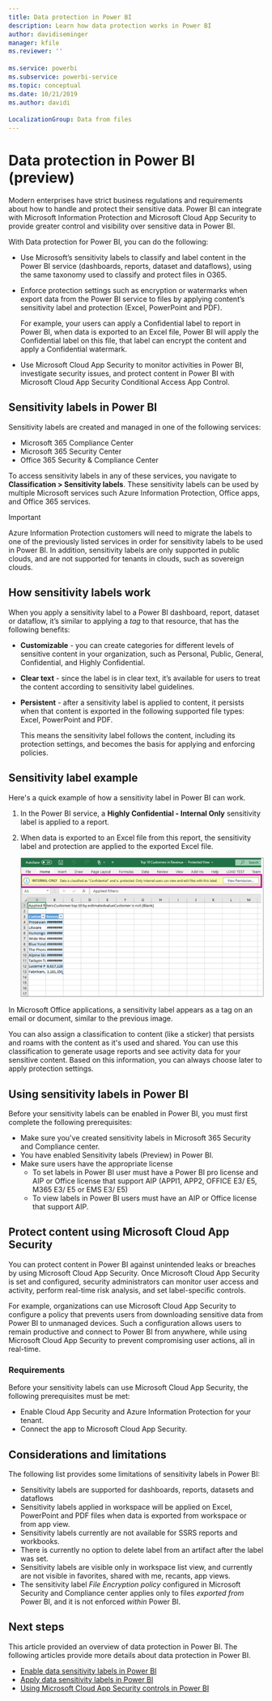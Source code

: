 ```yaml
---
title: Data protection in Power BI
description: Learn how data protection works in Power BI
author: davidiseminger
manager: kfile
ms.reviewer: ''

ms.service: powerbi
ms.subservice: powerbi-service
ms.topic: conceptual
ms.date: 10/21/2019
ms.author: davidi

LocalizationGroup: Data from files
---
```

# Data protection in Power BI (preview)

Modern enterprises have strict business regulations and requirements about how to handle and protect their sensitive data. Power BI can integrate with Microsoft Information Protection and Microsoft Cloud App Security to provide greater control and visibility over sensitive data in Power BI. 

With Data protection for Power BI, you can do the following:

* Use Microsoft’s sensitivity labels to classify and label content in the Power BI service (dashboards, reports, dataset and dataflows), using the same taxonomy used to classify and protect files in O365. 

* Enforce protection settings such as encryption or watermarks when export data from the Power BI service to files by applying content’s sensitivity label and protection (Excel, PowerPoint and PDF). 

  For example, your users can apply a Confidential label to report in Power BI, when data is exported to an Excel file, Power BI will apply the Confidential label on this file, that label can encrypt the content and apply a Confidential watermark.

* Use Microsoft Cloud App Security to monitor activities in Power BI, investigate security issues, and protect content in Power BI with Microsoft Cloud App Security Conditional Access App Control. 

## Sensitivity labels in Power BI

Sensitivity labels are created and managed in one of the following services:

* Microsoft 365 Compliance Center
* Microsoft 365 Security Center
* Office 365 Security & Compliance Center

To access sensitivity labels in any of these services, you navigate to  **Classification > Sensitivity labels**. These sensitivity labels can be used by multiple Microsoft services such Azure Information Protection, Office apps, and Office 365 services.

> [!IMPORTANT]
> Azure Information Protection customers will need to migrate the labels to one of the previously listed services in order for sensitivity labels to be used in Power BI. In addition, sensitivity labels are only supported in public clouds, and are not supported for tenants in clouds, such as sovereign clouds.

## How sensitivity labels work

When you apply a sensitivity label to a Power BI dashboard, report, dataset or dataflow, it’s similar to applying a *tag* to that resource, that has the following benefits:
* **Customizable** - you can create categories for different levels of sensitive content in your organization, such as Personal, Public, General, Confidential, and Highly Confidential.
* **Clear text** - since the label is in clear text, it’s available for users to treat the content according to sensitivity label guidelines.
* **Persistent** - after a sensitivity label is applied to content, it persists when that content is exported in the following supported file types: Excel, PowerPoint and PDF. 

  This means the sensitivity label follows the content, including its protection settings, and becomes the basis for applying and enforcing policies. 

## Sensitivity label example 

Here's a quick example of how a sensitivity label in Power BI can work.

1. In the Power BI service, a **Highly Confidential - Internal Only** sensitivity label is applied to a report.


2. When data is exported to an Excel file from this report, the sensitivity label and protection are applied to the exported Excel file.

   ![Sensitivity label follows the content](media/service-security-using-microsoft-cloud-app-security-controls/sensitivity-labels-overview-02.png)

In Microsoft Office applications, a sensitivity label appears as a tag on an email or document, similar to the previous image.

You can also assign a classification to content (like a sticker) that persists and roams with the content as it's used and shared. You can use this classification to generate usage reports and see activity data for your sensitive content. Based on this information, you can always choose later to apply protection settings.


## Using sensitivity labels in Power BI

Before your sensitivity labels can be enabled in Power BI, you must first complete the following prerequisites: 

* Make sure you've created sensitivity labels in Microsoft 365 Security and Compliance center. 
* You have enabled Sensitivity labels (Preview) in Power BI.
* Make sure users have the appropriate license
    * To set labels in Power BI user must have a Power BI pro license and AIP or Office license that support AIP (APPI1, APP2, OFFICE E3/ E5, M365 E3/ E5 or EMS E3/ E5)
    * To view labels in Power BI users must have an AIP or Office license that support AIP. 


## Protect content using Microsoft Cloud App Security

You can protect content in Power BI against unintended leaks or breaches by using Microsoft Cloud App Security. Once Microsoft Cloud App Security is set and configured, security administrators can monitor user access and activity, perform real-time risk analysis, and set label-specific controls.

For example, organizations can use Microsoft Cloud App Security to configure a policy that prevents users from downloading sensitive data from Power BI to unmanaged devices. Such a configuration allows users to remain productive and connect to Power BI from anywhere, while using Microsoft Cloud App Security to prevent compromising user actions, all in real-time. 

### Requirements

Before your sensitivity labels can use Microsoft Cloud App Security, the following prerequisites must be met: 

* Enable Cloud App Security and Azure Information Protection for your tenant.
* Connect the app to Microsoft Cloud App Security.

## Considerations and limitations

The following list provides some limitations of sensitivity labels in Power BI:

* Sensitivity labels are supported for dashboards, reports, datasets and dataflows
* Sensitivity labels applied in workspace will be applied on Excel, PowerPoint and PDF files when data is exported from workspace or from app view. 
* Sensitivity labels currently are not available for SSRS reports and workbooks.  
* There is currently no option to delete label from an artifact after the label was set.
* Sensitivity labels are visible only in workspace list view, and currently are not visible in favorites, shared with me, recants, app views.
* The sensitivity label *File Encryption policy* configured in Microsoft Security and Compliance center applies only to files *exported from* Power BI, and it is not enforced *within* Power BI.


## Next steps

This article provided an overview of data protection in Power BI. The following articles provide more details about data protection in Power BI. 

* [Enable data sensitivity labels in Power BI](service-security-enable-data-sensitivity-labels.md)
* [Apply data sensitivity labels in Power BI](service-security-apply-data-sensitivity-labels.md)
* [Using Microsoft Cloud App Security controls in Power BI](service-security-using-microsoft-cloud-app-security-controls.md)